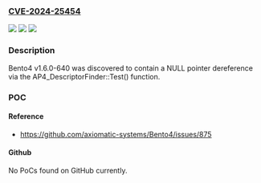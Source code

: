 ### [CVE-2024-25454](https://cve.mitre.org/cgi-bin/cvename.cgi?name=CVE-2024-25454)
![](https://img.shields.io/static/v1?label=Product&message=n%2Fa&color=blue)
![](https://img.shields.io/static/v1?label=Version&message=n%2Fa&color=blue)
![](https://img.shields.io/static/v1?label=Vulnerability&message=n%2Fa&color=brighgreen)

### Description

Bento4 v1.6.0-640 was discovered to contain a NULL pointer dereference via the AP4_DescriptorFinder::Test() function.

### POC

#### Reference
- https://github.com/axiomatic-systems/Bento4/issues/875

#### Github
No PoCs found on GitHub currently.

